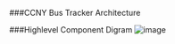 ###CCNY Bus Tracker Architecture


###Highlevel Component Digram
![image](https://github.com/mhshabbir/ccny-bus-track/assets/83360044/8b1011a6-56a9-49df-8bd0-c6e9968e1e3a)
